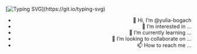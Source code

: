 
   [![Typing SVG](https://readme-typing-svg.herokuapp.com?color=008000&size=29&multiline=true&width=700&lines=Hello+World!+Welcome+To+My+GitHub+Profile!)](https://git.io/typing-svg)
<div align="right" >


- 👋 Hi, I’m @yulia-bogach
- 👀 I’m interested in ...
- 🌱 I’m currently learning ...
- 💞️ I’m looking to collaborate on ...
- 📫 How to reach me ...

<!---
yulia-bogach/yulia-bogach is a ✨ special ✨ repository because its `README.md` (this file) appears on your GitHub profile.
You can click the Preview link to take a look at your changes.
--->
